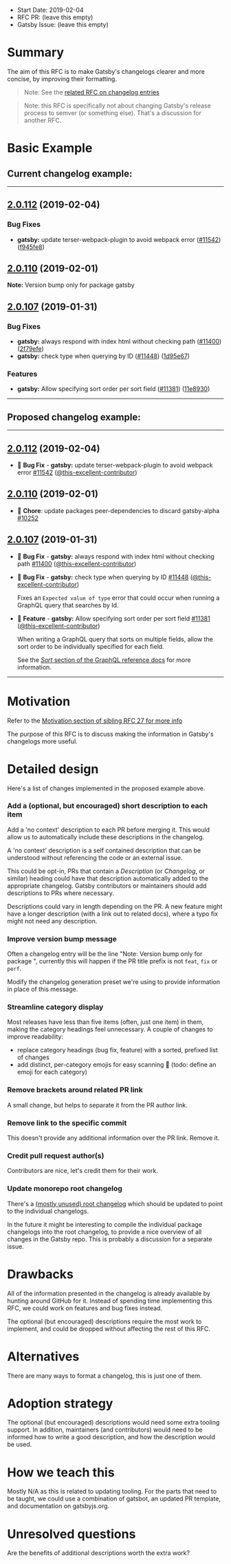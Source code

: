 - Start Date: 2019-02-04
- RFC PR: (leave this empty)
- Gatsby Issue: (leave this empty)

# Summary

The aim of this RFC is to make Gatsby's changelogs clearer and more concise, by improving their formatting.

> Note: See the [related RFC on changelog entries](https://github.com/gatsbyjs/rfcs/pull/27)

> Note: this RFC is specifically not about changing Gatsby's release process to semver (or something else). That's a discussion for another RFC.

# Basic Example

## Current changelog example:

---

## [2.0.112](https://github.com/gatsbyjs/gatsby/compare/gatsby@2.0.111...gatsby@2.0.112) (2019-02-04)

### Bug Fixes

- **gatsby:** update terser-webpack-plugin to avoid webpack error ([#11542](https://github.com/gatsbyjs/gatsby/issues/11542)) ([f945fe8](https://github.com/gatsbyjs/gatsby/commit/f945fe8))

## [2.0.110](https://github.com/gatsbyjs/gatsby/compare/gatsby@2.0.109...gatsby@2.0.110) (2019-02-01)

**Note:** Version bump only for package gatsby

## [2.0.107](https://github.com/gatsbyjs/gatsby/compare/gatsby@2.0.106...gatsby@2.0.107) (2019-01-31)

### Bug Fixes

- **gatsby:** always respond with index html without checking path ([#11400](https://github.com/gatsbyjs/gatsby/issues/11400)) ([2f79efe](https://github.com/gatsbyjs/gatsby/commit/2f79efe))
- **gatsby:** check type when querying by ID ([#11448](https://github.com/gatsbyjs/gatsby/issues/11448)) ([1d95e67](https://github.com/gatsbyjs/gatsby/commit/1d95e67))

### Features

- **gatsby:** Allow specifying sort order per sort field ([#11381](https://github.com/gatsbyjs/gatsby/issues/11381)) ([11e8930](https://github.com/gatsbyjs/gatsby/commit/11e8930))

---

## Proposed changelog example:

---

## [2.0.112](https://github.com/gatsbyjs/gatsby/compare/gatsby@2.0.111...gatsby@2.0.112) (2019-02-04)

- 🐛 **Bug Fix** - **gatsby:** update terser-webpack-plugin to avoid webpack error [#11542](https://github.com/gatsbyjs/gatsby/issues/11542) ([@this-excellent-contributor](https://github.com/this-excellent-contributor))

## [2.0.110](https://github.com/gatsbyjs/gatsby/compare/gatsby@2.0.109...gatsby@2.0.110) (2019-02-01)

- 🧹 **Chore**: update packages peer-dependencies to discard gatsby-alpha [#10252](https://github.com/gatsbyjs/gatsby/pull/10252)

## [2.0.107](https://github.com/gatsbyjs/gatsby/compare/gatsby@2.0.106...gatsby@2.0.107) (2019-01-31)

- 🐛 **Bug Fix** - **gatsby:** always respond with index html without checking path [#11400](https://github.com/gatsbyjs/gatsby/issues/11400) ([@this-excellent-contributor](https://github.com/this-excellent-contributor))
- 🐛 **Bug Fix** - **gatsby:** check type when querying by ID [#11448](https://github.com/gatsbyjs/gatsby/issues/11448) ([@this-excellent-contributor](https://github.com/this-excellent-contributor))

  Fixes an `Expected value of type` error that could occur when running a GraphQL query that searches by Id.
- 🚀 **Feature** - **gatsby:** Allow specifying sort order per sort field
  [#11381](https://github.com/gatsbyjs/gatsby/issues/11381) ([@this-excellent-contributor](https://github.com/this-excellent-contributor))

  When writing a GraphQL query that sorts on multiple fields, allow the sort order to be individually specified for each field.

  See the [_Sort_ section of the GraphQL reference docs](https://www.gatsbyjs.org/docs/graphql-reference/#sort) for more information.

-------

# Motivation

Refer to the [Motivation section of sibling RFC 27 for more info](https://github.com/gatsbyjs/rfcs/pull/27)

The purpose of this RFC is to discuss making the information in Gatsby's changelogs more useful.

# Detailed design

Here's a list of changes implemented in the proposed example above.

### Add a (optional, but encouraged) short description to each item

Add a 'no context' description to each PR before merging it. This would allow us to automatically include these descriptions in the changelog.

A 'no context' description is a self contained description that can be understood without referencing the code or an external issue.

This could be opt-in, PRs that contain a _Description_ (or _Changelog_, or similar) heading could have that description automatically added to the appropriate changelog. Gatsby contributors or maintainers should add descriptions to PRs where necessary.

Descriptions could vary in length depending on the PR. A new feature might have a longer description (with a link out to related docs), where a typo fix might not need any description.

### Improve version bump message

Often a changelog entry will be the line "Note: Version bump only for package <packagename>", currently this will happen if the PR title prefix is not `feat`, `fix` or `perf`. 

Modify the changelog generation preset we're using to provide information in place of this message.

### Streamline category display

Most releases have less than five items (often, just one item) in them, making the category headings feel unnecessary. A couple of changes to improve readability:

- replace category headings (bug fix, feature) with a sorted, prefixed list of changes
- add distinct, per-category emojis for easy scanning :eyes: (todo: define an emoji for each category)

### Remove brackets around related PR link

A small change, but helps to separate it from the PR author link.

### Remove link to the specific commit

This doesn't provide any additional information over the PR link. Remove it.

### Credit pull request author(s)

Contributors are nice, let's credit them for their work.

### Update monorepo root changelog

There's a [(mostly unused) root changelog](https://github.com/gatsbyjs/gatsby/blob/master/CHANGELOG.md) which should be updated to point to the individual changelogs.

In the future it might be interesting to compile the individual package changelogs into the root changelog, to provide a nice overview of all changes in the Gatsby repo. This is probably a discussion for a separate issue.

# Drawbacks

All of the information presented in the changelog is already available by hunting around GitHub for it. Instead of spending time implementing this RFC, we could work on features and bug fixes instead.

The optional (but encouraged) descriptions require the most work to implement, and could be dropped without affecting the rest of this RFC.

# Alternatives

There are many ways to format a changelog, this is just one of them.

# Adoption strategy

The optional (but encouraged) descriptions would need some extra tooling support. In addition, maintainers (and contributors) would need to be informed how to write a good description, and how the description would be used. 

# How we teach this

Mostly N/A as this is related to updating tooling. For the parts that need to be taught, we could use a combination of gatsbot, an updated PR template, and documentation on gatsbyjs.org.

# Unresolved questions

Are the benefits of additional descriptions worth the extra work?
